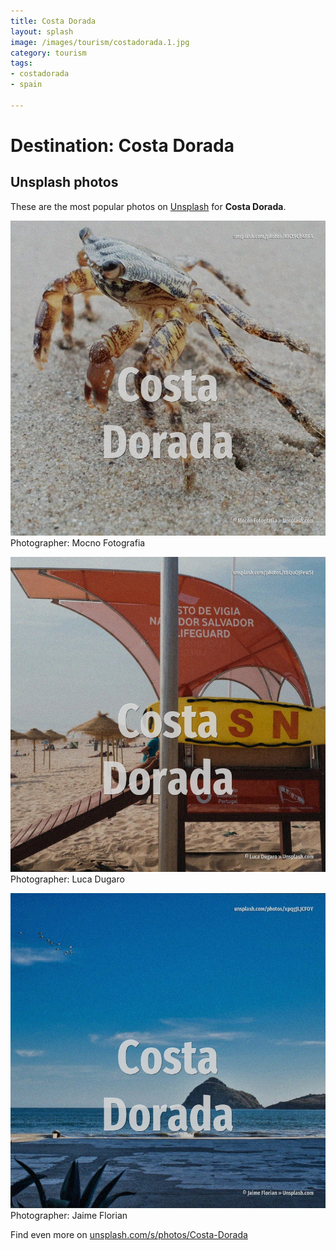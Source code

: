 ```yaml
---
title: Costa Dorada
layout: splash
image: /images/tourism/costadorada.1.jpg
category: tourism
tags:
- costadorada
- spain

---
```

# Destination: Costa Dorada

  

 
## Unsplash photos
These are the most popular photos on [Unsplash](https://unsplash.com) for **Costa Dorada**.
 
![Costa Dorada](/images/tourism/costadorada.1.jpg)
Photographer:  Mocno Fotografia
 
![Costa Dorada](/images/tourism/costadorada.2.jpg)
Photographer:  Luca Dugaro
 
![Costa Dorada](/images/tourism/costadorada.3.jpg)
Photographer:  Jaime Florian
 
Find even more on [unsplash.com/s/photos/Costa-Dorada](https://unsplash.com/s/photos/Costa-Dorada)
 
